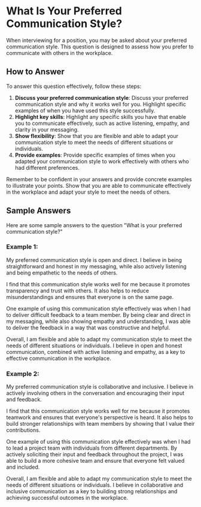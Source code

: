 What Is Your Preferred Communication Style?
================================================================

When interviewing for a position, you may be asked about your preferred communication style. This question is designed to assess how you prefer to communicate with others in the workplace.

How to Answer
-------------

To answer this question effectively, follow these steps:

1. **Discuss your preferred communication style**: Discuss your preferred communication style and why it works well for you. Highlight specific examples of when you have used this style successfully.
2. **Highlight key skills**: Highlight any specific skills you have that enable you to communicate effectively, such as active listening, empathy, and clarity in your messaging.
3. **Show flexibility**: Show that you are flexible and able to adapt your communication style to meet the needs of different situations or individuals.
4. **Provide examples**: Provide specific examples of times when you adapted your communication style to work effectively with others who had different preferences.

Remember to be confident in your answers and provide concrete examples to illustrate your points. Show that you are able to communicate effectively in the workplace and adapt your style to meet the needs of others.

Sample Answers
--------------

Here are some sample answers to the question "What is your preferred communication style?"

### Example 1:

My preferred communication style is open and direct. I believe in being straightforward and honest in my messaging, while also actively listening and being empathetic to the needs of others.

I find that this communication style works well for me because it promotes transparency and trust with others. It also helps to reduce misunderstandings and ensures that everyone is on the same page.

One example of using this communication style effectively was when I had to deliver difficult feedback to a team member. By being clear and direct in my messaging, while also showing empathy and understanding, I was able to deliver the feedback in a way that was constructive and helpful.

Overall, I am flexible and able to adapt my communication style to meet the needs of different situations or individuals. I believe in open and honest communication, combined with active listening and empathy, as a key to effective communication in the workplace.

### Example 2:

My preferred communication style is collaborative and inclusive. I believe in actively involving others in the conversation and encouraging their input and feedback.

I find that this communication style works well for me because it promotes teamwork and ensures that everyone's perspective is heard. It also helps to build stronger relationships with team members by showing that I value their contributions.

One example of using this communication style effectively was when I had to lead a project team with individuals from different departments. By actively soliciting their input and feedback throughout the project, I was able to build a more cohesive team and ensure that everyone felt valued and included.

Overall, I am flexible and able to adapt my communication style to meet the needs of different situations or individuals. I believe in collaborative and inclusive communication as a key to building strong relationships and achieving successful outcomes in the workplace.
